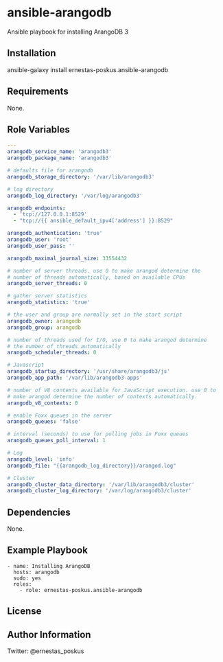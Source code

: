 ansible-arangodb
=========

Ansible playbook for installing ArangoDB 3

Installation
------------

ansible-galaxy install ernestas-poskus.ansible-arangodb

Requirements
------------

None.

Role Variables
--------------

```yaml
---
arangodb_service_name: 'arangodb3'
arangodb_package_name: 'arangodb3'

# defaults file for arangodb
arangodb_storage_directory: '/var/lib/arangodb3'

# log directory
arangodb_log_directory: '/var/log/arangodb3'

arangodb_endpoints:
  - 'tcp://127.0.0.1:8529'
  - "tcp://{{ ansible_default_ipv4['address'] }}:8529"

arangodb_authentication: 'true'
arangodb_user: 'root'
arangodb_user_pass: ''

arangodb_maximal_journal_size: 33554432

# number of server threads. use 0 to make arangod determine the
# number of threads automatically, based on available CPUs
arangodb_server_threads: 0

# gather server statistics
arangodb_statistics: 'true'

# the user and group are normally set in the start script
arangodb_owner: arangodb
arangodb_group: arangodb

# number of threads used for I/O, use 0 to make arangod determine
# the number of threads automatically
arangodb_scheduler_threads: 0

# Javascript
arangodb_startup_directory: '/usr/share/arangodb3/js'
arangodb_app_path: '/var/lib/arangodb3-apps'

# number of V8 contexts available for JavaScript execution. use 0 to
# make arangod determine the number of contexts automatically.
arangodb_v8_contexts: 0

# enable Foxx queues in the server
arangodb_queues: 'false'

# interval (seconds) to use for polling jobs in Foxx queues
arangodb_queues_poll_interval: 1

# Log
arangodb_level: 'info'
arangodb_file: "{{arangodb_log_directory}}/arangod.log"

# Cluster
arangodb_cluster_data_directory: '/var/lib/arangodb3/cluster'
arangodb_cluster_log_directory: '/var/log/arangodb3/cluster'
```

Dependencies
------------

None.

Example Playbook
----------------

```yamlp
- name: Installing ArangoDB
  hosts: arangodb
  sudo: yes
  roles:
    - role: ernestas-poskus.ansible-arangodb
```

License
-------


Author Information
------------------

Twitter: @ernestas_poskus

